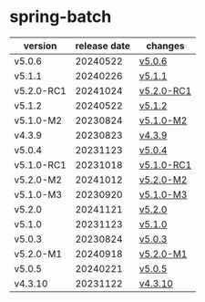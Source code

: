 # spring-batch	


|version|release date|changes|
|---|---|---|
|v5.0.6|20240522|[v5.0.6](./v5.0.6-20240522.md)|
|v5.1.1|20240226|[v5.1.1](./v5.1.1-20240226.md)|
|v5.2.0-RC1|20241024|[v5.2.0-RC1](./v5.2.0-RC1-20241024.md)|
|v5.1.2|20240522|[v5.1.2](./v5.1.2-20240522.md)|
|v5.1.0-M2|20230824|[v5.1.0-M2](./v5.1.0-M2-20230824.md)|
|v4.3.9|20230823|[v4.3.9](./v4.3.9-20230823.md)|
|v5.0.4|20231123|[v5.0.4](./v5.0.4-20231123.md)|
|v5.1.0-RC1|20231018|[v5.1.0-RC1](./v5.1.0-RC1-20231018.md)|
|v5.2.0-M2|20241012|[v5.2.0-M2](./v5.2.0-M2-20241012.md)|
|v5.1.0-M3|20230920|[v5.1.0-M3](./v5.1.0-M3-20230920.md)|
|v5.2.0|20241121|[v5.2.0](./v5.2.0-20241121.md)|
|v5.1.0|20231123|[v5.1.0](./v5.1.0-20231123.md)|
|v5.0.3|20230824|[v5.0.3](./v5.0.3-20230824.md)|
|v5.2.0-M1|20240918|[v5.2.0-M1](./v5.2.0-M1-20240918.md)|
|v5.0.5|20240221|[v5.0.5](./v5.0.5-20240221.md)|
|v4.3.10|20231122|[v4.3.10](./v4.3.10-20231122.md)|
